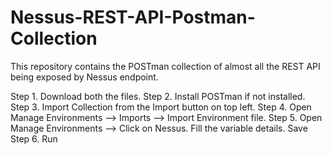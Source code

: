 # Nessus-REST-API-Postman-Collection
This repository contains the POSTman collection of almost all the REST API being exposed by Nessus endpoint. 


Step 1. Download both the files.
Step 2. Install POSTman if not installed.
Step 3. Import Collection from the Import button on top left.
Step 4. Open Manage Environments --> Imports --> Import Environment file.
Step 5. Open Manage Environments --> Click on Nessus. Fill the variable details. Save
Step 6. Run
